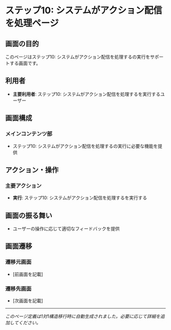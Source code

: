 # ステップ10: システムがアクション配信を処理ページ

## 画面の目的
このページはステップ10: システムがアクション配信を処理するの実行をサポートする画面です。

## 利用者
- **主要利用者**: ステップ10: システムがアクション配信を処理するを実行するユーザー

## 画面構成

### メインコンテンツ部
- ステップ10: システムがアクション配信を処理するの実行に必要な機能を提供

## アクション・操作

### 主要アクション
- **実行**: ステップ10: システムがアクション配信を処理するを実行する

## 画面の振る舞い
- ユーザーの操作に応じて適切なフィードバックを提供

## 画面遷移

### 遷移元画面
- [前画面を記載]

### 遷移先画面
- [次画面を記載]

---
*このページ定義は1対1構造移行時に自動生成されました。必要に応じて詳細を追加してください。*
